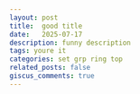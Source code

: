 ```yaml
---
layout: post
title:  good title
date:   2025-07-17
description: funny description
tags: youre it
categories: set grp ring top
related_posts: false
giscus_comments: true
---
```










